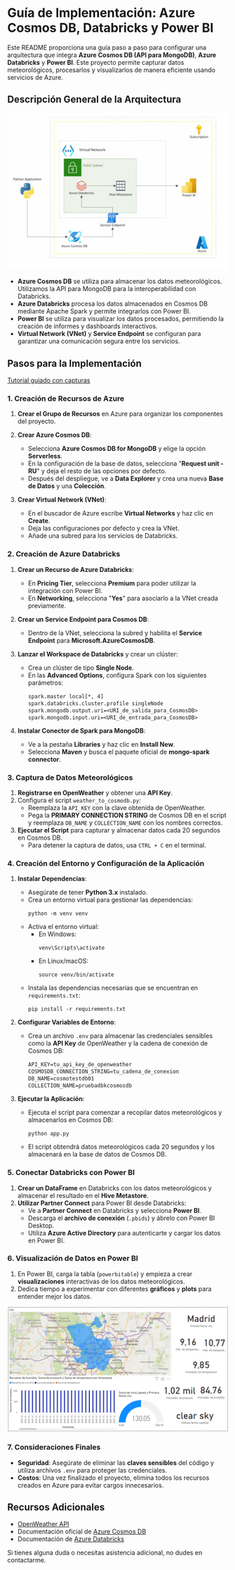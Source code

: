 # Guía de Implementación: Azure Cosmos DB, Databricks y Power BI

Este README proporciona una guía paso a paso para configurar una arquitectura que integra **Azure Cosmos DB (API para MongoDB)**, **Azure Databricks** y **Power BI**. Este proyecto permite capturar datos meteorológicos, procesarlos y visualizarlos de manera eficiente usando servicios de Azure.

## Descripción General de la Arquitectura
![Arquitectura](image.png)
- **Azure Cosmos DB** se utiliza para almacenar los datos meteorológicos. Utilizamos la API para MongoDB para la interoperabilidad con Databricks.
- **Azure Databricks** procesa los datos almacenados en Cosmos DB mediante Apache Spark y permite integrarlos con Power BI.
- **Power BI** se utiliza para visualizar los datos procesados, permitiendo la creación de informes y dashboards interactivos.
- **Virtual Network (VNet)** y **Service Endpoint** se configuran para garantizar una comunicación segura entre los servicios.

## Pasos para la Implementación
[Tutorial guiado con capturas](CosmosDB.pdf)

### 1. Creación de Recursos de Azure

1. **Crear el Grupo de Recursos** en Azure para organizar los componentes del proyecto.

2. **Crear Azure Cosmos DB**:
   - Selecciona **Azure Cosmos DB for MongoDB** y elige la opción **Serverless**.
   - En la configuración de la base de datos, selecciona "**Request unit - RU**" y deja el resto de las opciones por defecto.
   - Después del despliegue, ve a **Data Explorer** y crea una nueva **Base de Datos** y una **Colección**.

3. **Crear Virtual Network (VNet)**:
   - En el buscador de Azure escribe **Virtual Networks** y haz clic en **Create**.
   - Deja las configuraciones por defecto y crea la VNet.
   - Añade una subred para los servicios de Databricks.

### 2. Creación de Azure Databricks

1. **Crear un Recurso de Azure Databricks**:
   - En **Pricing Tier**, selecciona **Premium** para poder utilizar la integración con Power BI.
   - En **Networking**, selecciona "**Yes**" para asociarlo a la VNet creada previamente.

2. **Crear un Service Endpoint para Cosmos DB**:
   - Dentro de la VNet, selecciona la subred y habilita el **Service Endpoint** para **Microsoft.AzureCosmosDB**.

3. **Lanzar el Workspace de Databricks** y crear un clúster:
   - Crea un clúster de tipo **Single Node**.
   - En las **Advanced Options**, configura Spark con los siguientes parámetros:
     ```
     spark.master local[*, 4]
     spark.databricks.cluster.profile singleNode
     spark.mongodb.output.uri=<URI_de_salida_para_CosmosDB>
     spark.mongodb.input.uri=<URI_de_entrada_para_CosmosDB>
     ```

4. **Instalar Conector de Spark para MongoDB**:
   - Ve a la pestaña **Libraries** y haz clic en **Install New**.
   - Selecciona **Maven** y busca el paquete oficial de **mongo-spark connector**.

### 3. Captura de Datos Meteorológicos

1. **Registrarse en OpenWeather** y obtener una **API Key**.
2. Configura el script `weather_to_cosmodb.py`:
   - Reemplaza la `API_KEY` con la clave obtenida de OpenWeather.
   - Pega la **PRIMARY CONNECTION STRING** de Cosmos DB en el script y reemplaza `DB_NAME` y `COLLECTION_NAME` con los nombres correctos.
3. **Ejecutar el Script** para capturar y almacenar datos cada 20 segundos en Cosmos DB.
   - Para detener la captura de datos, usa `CTRL + C` en el terminal.

### 4. Creación del Entorno y Configuración de la Aplicación

1. **Instalar Dependencias**:
   - Asegúrate de tener **Python 3.x** instalado.
   - Crea un entorno virtual para gestionar las dependencias:
     ```
     python -m venv venv
     ```
   - Activa el entorno virtual:
     - En Windows:
       ```
       venv\Scripts\activate
       ```
     - En Linux/macOS:
       ```
       source venv/bin/activate
       ```
   - Instala las dependencias necesarias que se encuentran en `requirements.txt`:
     ```
     pip install -r requirements.txt
     ```

2. **Configurar Variables de Entorno**:
   - Crea un archivo `.env` para almacenar las credenciales sensibles como la **API Key** de OpenWeather y la cadena de conexión de Cosmos DB:
     ```
     API_KEY=tu_api_key_de_openweather
     COSMOSDB_CONNECTION_STRING=tu_cadena_de_conexion
     DB_NAME=cosmotestdb01
     COLLECTION_NAME=pruebadbkcosmosdb
     ```

3. **Ejecutar la Aplicación**:
   - Ejecuta el script para comenzar a recopilar datos meteorológicos y almacenarlos en Cosmos DB:
     ```
     python app.py
     ```
   - El script obtendrá datos meteorológicos cada 20 segundos y los almacenará en la base de datos de Cosmos DB.

### 5. Conectar Databricks con Power BI

1. **Crear un DataFrame** en Databricks con los datos meteorológicos y almacenar el resultado en el **Hive Metastore**.
2. **Utilizar Partner Connect** para Power BI desde Databricks:
   - Ve a **Partner Connect** en Databricks y selecciona **Power BI**.
   - Descarga el **archivo de conexión** (`.pbids`) y ábrelo con Power BI Desktop.
   - Utiliza **Azure Active Directory** para autenticarte y cargar los datos en Power BI.

### 6. Visualización de Datos en Power BI

1. En Power BI, carga la tabla (`powerbitable`) y empieza a crear **visualizaciones** interactivas de los datos meteorológicos.
2. Dedica tiempo a experimentar con diferentes **gráficos** y **plots** para entender mejor los datos.

![Dashboard](image-1.png)

### 7. Consideraciones Finales

- **Seguridad**: Asegúrate de eliminar las **claves sensibles** del código y utiliza archivos `.env` para proteger las credenciales.
- **Costos**: Una vez finalizado el proyecto, elimina todos los recursos creados en Azure para evitar cargos innecesarios.

## Recursos Adicionales
- [OpenWeather API](https://openweathermap.org/api)
- Documentación oficial de [Azure Cosmos DB](https://docs.microsoft.com/en-us/azure/cosmos-db/)
- Documentación de [Azure Databricks](https://docs.microsoft.com/en-us/azure/databricks/)

Si tienes alguna duda o necesitas asistencia adicional, no dudes en contactarme.

